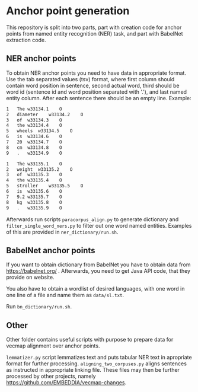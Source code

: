 # Anchor point generation

This repository is split into two parts, part with creation code for anchor points from named entity recognition (NER) task, and part with BabelNet extraction code.

## NER anchor points

To obtain NER anchor points you need to have data in appropriate format. Use the tab separated values (tsv) format, where first column should contain word position in sentence, second actual word, third should be word id (sentence id and word position separated with '.'), and last named entity column. After each sentence there should be an empty line. Example:

```bash
1	The	w33134.1	O
2	diameter	w33134.2	O
3	of	w33134.3	O
4	the	w33134.4	O
5	wheels	w33134.5	O
6	is	w33134.6	O
7	20	w33134.7	O
8	cm	w33134.8	O
9	.	w33134.9	O

1	The	w33135.1	O
2	weight	w33135.2	O
3	of	w33135.3	O
4	the	w33135.4	O
5	stroller	w33135.5	O
6	is	w33135.6	O
7	9.2	w33135.7	O
8	kg	w33135.8	O
9	.	w33135.9	O
```

Afterwards run scripts `paracorpus_align.py` to generate dictionary and `filter_single_word_ners.py` to filter out one word named entities. Examples of this are provided in `ner_dictionary/run.sh`.

## BabelNet anchor points

If you want to obtain dictionary from BabelNet you have to obtain data from https://babelnet.org/ . Afterwards, you need to get Java API code, that they provide on website.

You also have to obtain a wordlist of desired languages, with one word in one line of a file and name them as `data/sl.txt`.

Run `bn_dictionary/run.sh`.

## Other

Other folder contains useful scripts with purpose to prepare data for vecmap alignment over anchor points.

`lemmatizer.py` script lemmatizes text and puts tabular NER text in apropriate format for further processing. `aligning_two_corpuses.py` aligns sentences as instructed in appropriate linking file. These files may then be further processed by other projects, namely https://github.com/EMBEDDIA/vecmap-changes.  